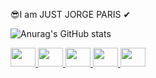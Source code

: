 😎I am JUST JORGE PARIS ✔

![Anurag's GitHub stats](https://github-readme-stats.vercel.app/api?username=jorgeparis&show_icons=true&theme=)
<div> <a href=https://img.shields.io/badge/Kotlin-0095D5?&style=for-the-badge&logo=kotlin&logoColor=white/>
<img height="30" width="40" src="https://cdn.jsdelivr.net/gh/devicons/devicon/icons/kotlin/kotlin-original.svg" /> <img height="30" width="40" src="https://cdn.jsdelivr.net/gh/devicons/devicon/icons/java/java-original.svg" /> <img height="30" width="40" src="https://cdn.jsdelivr.net/gh/devicons/devicon/icons/python/python-original.svg" /> <img height="30" width="40" src="https://cdn.jsdelivr.net/gh/devicons/devicon/icons/matlab/matlab-original.svg" /> 
<img height="30" width="40" src="https://cdn.jsdelivr.net/gh/devicons/devicon/icons/mysql/mysql-original.svg" /></div> 

